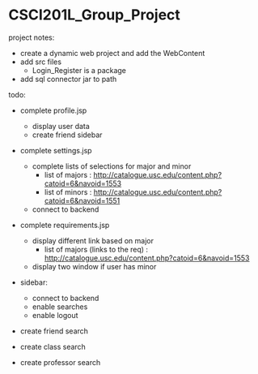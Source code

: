 # CSCI201L_Group_Project
project notes:
- create a dynamic web project and add the WebContent
- add src files
  - Login_Register is a package
- add sql connector jar to path

todo:
- complete profile.jsp
  - display user data
  - create friend sidebar
- complete settings.jsp
  - complete lists of selections for major and minor
    - list of majors : http://catalogue.usc.edu/content.php?catoid=6&navoid=1553
    - list of minors : http://catalogue.usc.edu/content.php?catoid=6&navoid=1551
  - connect to backend
- complete requirements.jsp
  - display different link based on major 
    - list of majors (links to the req) : http://catalogue.usc.edu/content.php?catoid=6&navoid=1553
  - display two window if user has minor
  
- sidebar:
  - connect to backend
  - enable searches
  - enable logout
- create friend search
- create class search
- create professor search
  
